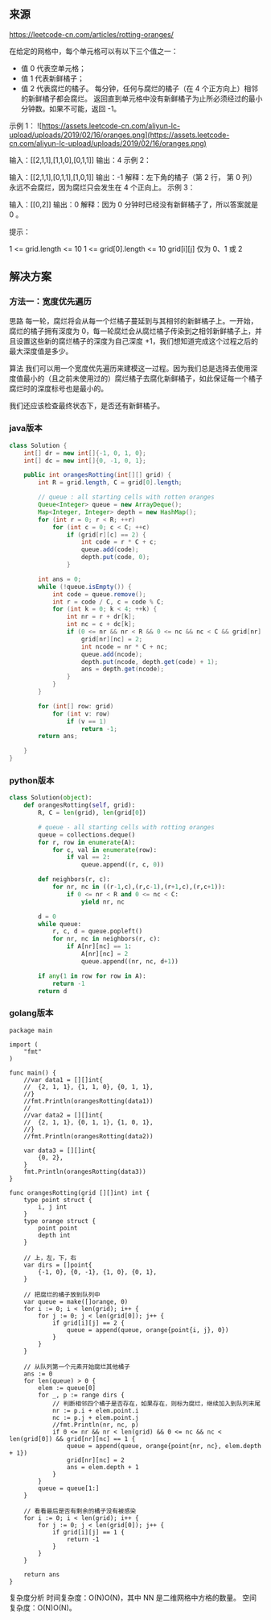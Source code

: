 ## 来源
https://leetcode-cn.com/articles/rotting-oranges/

在给定的网格中，每个单元格可以有以下三个值之一：

- 值 0 代表空单元格；
- 值 1 代表新鲜橘子；
- 值 2 代表腐烂的橘子。
每分钟，任何与腐烂的橘子（在 4 个正方向上）相邻的新鲜橘子都会腐烂。
返回直到单元格中没有新鲜橘子为止所必须经过的最小分钟数。如果不可能，返回 -1。

示例 1：
![https://assets.leetcode-cn.com/aliyun-lc-upload/uploads/2019/02/16/oranges.png](https://assets.leetcode-cn.com/aliyun-lc-upload/uploads/2019/02/16/oranges.png)

>
输入：[[2,1,1],[1,1,0],[0,1,1]]
输出：4
示例 2：

>
输入：[[2,1,1],[0,1,1],[1,0,1]]
输出：-1
解释：左下角的橘子（第 2 行， 第 0 列）永远不会腐烂，因为腐烂只会发生在 4 个正向上。
示例 3：

>
输入：[[0,2]]
输出：0
解释：因为 0 分钟时已经没有新鲜橘子了，所以答案就是 0 。


提示：
> 
1 <= grid.length <= 10
1 <= grid[0].length <= 10
grid[i][j] 仅为 0、1 或 2

## 解决方案
### 方法一：宽度优先遍历
思路
每一轮，腐烂将会从每一个烂橘子蔓延到与其相邻的新鲜橘子上。一开始，腐烂的橘子拥有深度为 0，每一轮腐烂会从腐烂橘子传染到之相邻新鲜橘子上，并且设置这些新的腐烂橘子的深度为自己深度 +1，我们想知道完成这个过程之后的最大深度值是多少。

算法
我们可以用一个宽度优先遍历来建模这一过程。因为我们总是选择去使用深度值最小的（且之前未使用过的）腐烂橘子去腐化新鲜橘子，如此保证每一个橘子腐烂时的深度标号也是最小的。

我们还应该检查最终状态下，是否还有新鲜橘子。

### java版本
```java
class Solution {
    int[] dr = new int[]{-1, 0, 1, 0};
    int[] dc = new int[]{0, -1, 0, 1};

    public int orangesRotting(int[][] grid) {
        int R = grid.length, C = grid[0].length;

        // queue : all starting cells with rotten oranges
        Queue<Integer> queue = new ArrayDeque();
        Map<Integer, Integer> depth = new HashMap();
        for (int r = 0; r < R; ++r)
            for (int c = 0; c < C; ++c)
                if (grid[r][c] == 2) {
                    int code = r * C + c;
                    queue.add(code);
                    depth.put(code, 0);
                }

        int ans = 0;
        while (!queue.isEmpty()) {
            int code = queue.remove();
            int r = code / C, c = code % C;
            for (int k = 0; k < 4; ++k) {
                int nr = r + dr[k];
                int nc = c + dc[k];
                if (0 <= nr && nr < R && 0 <= nc && nc < C && grid[nr][nc] == 1) {
                    grid[nr][nc] = 2;
                    int ncode = nr * C + nc;
                    queue.add(ncode);
                    depth.put(ncode, depth.get(code) + 1);
                    ans = depth.get(ncode);
                }
            }
        }

        for (int[] row: grid)
            for (int v: row)
                if (v == 1)
                    return -1;
        return ans;

    }
}
```

### python版本
```python
class Solution(object):
    def orangesRotting(self, grid):
        R, C = len(grid), len(grid[0])

        # queue - all starting cells with rotting oranges
        queue = collections.deque()
        for r, row in enumerate(A):
            for c, val in enumerate(row):
                if val == 2:
                    queue.append((r, c, 0))

        def neighbors(r, c):
            for nr, nc in ((r-1,c),(r,c-1),(r+1,c),(r,c+1)):
                if 0 <= nr < R and 0 <= nc < C:
                    yield nr, nc

        d = 0
        while queue:
            r, c, d = queue.popleft()
            for nr, nc in neighbors(r, c):
                if A[nr][nc] == 1:
                    A[nr][nc] = 2
                    queue.append((nr, nc, d+1))

        if any(1 in row for row in A):
            return -1
        return d
```

### golang版本
```golang
package main

import (
	"fmt"
)

func main() {
	//var data1 = [][]int{
	//	{2, 1, 1}, {1, 1, 0}, {0, 1, 1},
	//}
	//fmt.Println(orangesRotting(data1))
	//
	//var data2 = [][]int{
	//	{2, 1, 1}, {0, 1, 1}, {1, 0, 1},
	//}
	//fmt.Println(orangesRotting(data2))

	var data3 = [][]int{
		{0, 2},
	}
	fmt.Println(orangesRotting(data3))
}

func orangesRotting(grid [][]int) int {
	type point struct {
		i, j int
	}
	type orange struct {
		point point
		depth int
	}

	// 上，左，下，右
	var dirs = []point{
		{-1, 0}, {0, -1}, {1, 0}, {0, 1},
	}

	// 把腐烂的橘子放到队列中
	var queue = make([]orange, 0)
	for i := 0; i < len(grid); i++ {
		for j := 0; j < len(grid[0]); j++ {
			if grid[i][j] == 2 {
				queue = append(queue, orange{point{i, j}, 0})
			}
		}
	}

	// 从队列第一个元素开始腐烂其他橘子
	ans := 0
	for len(queue) > 0 {
		elem := queue[0]
		for _, p := range dirs {
			// 判断相邻四个橘子是否存在，如果存在，则标为腐烂，继续加入到队列末尾
			nr := p.i + elem.point.i
			nc := p.j + elem.point.j
			//fmt.Println(nr, nc, p)
			if 0 <= nr && nr < len(grid) && 0 <= nc && nc < len(grid[0]) && grid[nr][nc] == 1 {
				queue = append(queue, orange{point{nr, nc}, elem.depth + 1})
				grid[nr][nc] = 2
				ans = elem.depth + 1
			}
		}
		queue = queue[1:]
	}

	// 看看最后是否有剩余的橘子没有被感染
	for i := 0; i < len(grid); i++ {
		for j := 0; j < len(grid[0]); j++ {
			if grid[i][j] == 1 {
				return -1
			}
		}
	}

	return ans
}

```

复杂度分析
时间复杂度：O(N)O(N)，其中 NN 是二维网格中方格的数量。
空间复杂度：O(N)O(N)。 